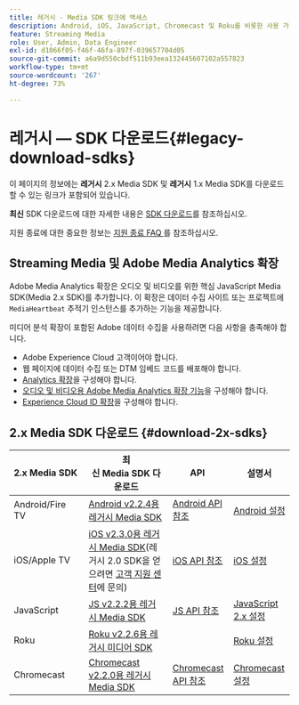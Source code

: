 ```yaml
---
title: 레거시 - Media SDK 링크에 액세스
description: Android, iOS, JavaScript, Chromecast 및 Roku를 비롯한 사용 가능한 플랫폼에 대한 레거시 SDK 다운로드 링크입니다.
feature: Streaming Media
role: User, Admin, Data Engineer
exl-id: d1066f05-f46f-46fa-897f-039657704d05
source-git-commit: a6a9d550cbdf511b93eea132445607102a557823
workflow-type: tm+mt
source-wordcount: '267'
ht-degree: 73%

---
```


# 레거시 — SDK 다운로드{#legacy-download-sdks}

이 페이지의 정보에는 **레거시** 2.x Media SDK 및 **레거시** 1.x Media SDK를 다운로드할 수 있는 링크가 포함되어 있습니다.

**최신** SDK 다운로드에 대한 자세한 내용은 [SDK 다운로드](/help/getting-started/download-sdks.md)를 참조하십시오.

지원 종료에 대한 중요한 정보는 [지원 종료 FAQ ](/help/additional-resources/end-of-support-faqs.md)를 참조하십시오.

## Streaming Media 및 Adobe Media Analytics 확장

Adobe Media Analytics 확장은 오디오 및 비디오를 위한 핵심 JavaScript Media SDK(Media 2.x SDK)를 추가합니다. 이 확장은 데이터 수집 사이트 또는 프로젝트에 `MediaHeartbeat` 추적기 인스턴스를 추가하는 기능을 제공합니다.

미디어 분석 확장이 포함된 Adobe 데이터 수집을 사용하려면 다음 사항을 충족해야 합니다.
* Adobe Experience Cloud 고객이어야 합니다.
* 웹 페이지에 데이터 수집 또는 DTM 임베드 코드를 배포해야 합니다.
* [Analytics 확장](https://experienceleague.adobe.com/docs/experience-platform/tags/extensions/adobe/analytics/overview.html)을 구성해야 합니다.
* [오디오 및 비디오용 Adobe Media Analytics 확장 기능](https://experienceleague.adobe.com/docs/experience-platform/tags/extensions/client/media-analytics/overview.html)을 구성해야 합니다.
* [Experience Cloud ID 확장](https://experienceleague.adobe.com/docs/experience-platform/tags/extensions/adobe/id-service/overview.html)을 구성해야 합니다.

## 2.x Media SDK 다운로드 {#download-2x-sdks}

| 2.x Media SDK  | 최신 Media SDK 다운로드 |  API   |  설명서  |
| --- | --- | --- | --- |
| Android/Fire TV | [Android v2.2.4용 레거시 Media SDK](https://github.com/Adobe-Marketing-Cloud/media-sdks/releases/tag/android-v2.2.4) | [Android API 참조](https://adobe-marketing-cloud.github.io/media-sdks/reference/android/) | [Android 설정](/help/legacy/media-sdk/setup/set-up-android.md) |
| iOS/Apple TV | [iOS v2.3.0용 레거시 Media SDK](https://github.com/Adobe-Marketing-Cloud/media-sdks/releases/tag/ios-v2.3.0)&#x200B;(레거시 2.0 SDK을 얻으려면 [고객 지원 센터](https://helpx.adobe.com/kr/marketing-cloud/contact-support.html)에 문의) | [iOS API 참조](https://adobe-marketing-cloud.github.io/media-sdks/reference/ios/) | [iOS 설정](/help/legacy/media-sdk/setup/set-up-ios.md) |
| JavaScript | [JS v2.2.2용 레거시 Media SDK](https://github.com/Adobe-Marketing-Cloud/media-sdks/releases/tag/js-v2.2.2) | [JS API 참조](https://adobe-marketing-cloud.github.io/media-sdks/reference/javascript/) | [JavaScript 2.x 설정](/help/legacy/media-sdk/setup/setup-javascript/set-up-js-2.md) |
| Roku | [Roku v2.2.6용 레거시 미디어 SDK](https://github.com/Adobe-Marketing-Cloud/media-sdks/releases/tag/roku-v2.2.6) | | [Roku 설정](/help/implementation/media-sdk/setup/set-up-roku.md) |
| Chromecast | [Chromecast v2.2.0용 레거시 Media SDK](https://github.com/Adobe-Marketing-Cloud/media-sdks/releases/tag/chromecast-v2.2.0) | [Chromecast API 참조](https://adobe-marketing-cloud.github.io/media-sdks/reference/chromecast/) | [Chromecast 설정](/help/implementation/media-sdk/setup/set-up-chromecast.md) |
